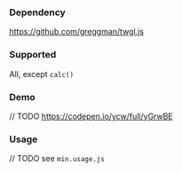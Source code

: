 ### Dependency
https://github.com/greggman/twgl.js

### Supported
All, except `calc()`

### Demo
// TODO
https://codepen.io/ycw/full/yGrwBE

### Usage
// TODO
see `min.usage.js`
